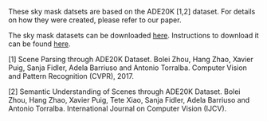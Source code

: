 These sky mask datsets are based on the ADE20K [1,2] dataset. For details on how they were created, please refer to our paper.

The sky mask datasets can be downloaded [here](https://console.cloud.google.com/storage/browser/cvprw2020_sky_seg/public_data/).
Instructions to download it can be found [here](https://cloud.google.com/storage/docs/gsutil/commands/cp).


[1] Scene Parsing through ADE20K Dataset. Bolei Zhou, Hang Zhao, Xavier Puig, Sanja Fidler, Adela Barriuso and Antonio Torralba. Computer Vision and Pattern Recognition (CVPR), 2017.

[2] Semantic Understanding of Scenes through ADE20K Dataset. Bolei Zhou, Hang Zhao, Xavier Puig, Tete Xiao, Sanja Fidler, Adela Barriuso and Antonio Torralba. International Journal on Computer Vision (IJCV).
